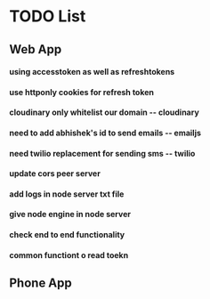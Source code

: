 # TODO List

## Web App

#### using accesstoken as well as refreshtokens
#### use httponly cookies for refresh token

#### cloudinary only whitelist our domain -- cloudinary
#### need to add abhishek's id to send emails -- emailjs
#### need twilio replacement for sending sms -- twilio

#### update cors peer server
#### add logs in node server txt file
#### give node engine in node server
#### check end to end functionality
#### common functiont o read toekn

## Phone App
